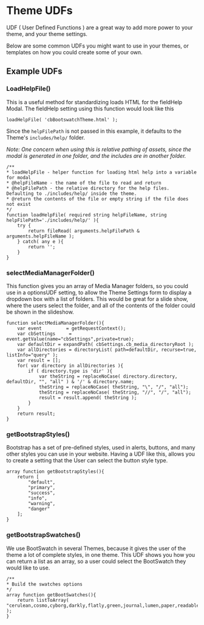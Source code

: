 # Theme UDFs

UDF ( User Defined Functions ) are a great way to add more power to your theme, and your theme settings.

Below are some common UDFs you might want to use in your themes, or templates on how you could create some of your own.

## Example UDFs

### LoadHelpFile()

This is a useful method for standardizing loads HTML for the fieldHelp Modal. The fieldHelp setting using this function would look like this

`loadHelpFile( 'cbBootswatchTheme.html' );`

Since the `helpFilePath` is not passed in this example, it defaults to the Theme's `includes/help/` folder.

_Note: One concern when using this is relative pathing of assets, since the modal is generated in one folder, and the includes are in another folder._

```
/**
* loadHelpFile - helper function for loading html help into a variable for modal
* @helpFileName - the name of the file to read and return
* @helpFilePath - the relative directory for the help files. Defaulting to ./includes/help/ inside the theme.
* @return the contents of the file or empty string if the file does not exist
*/
function loadHelpFile( required string helpFileName, string helpFilePath='./includes/help/' ){
    try {
        return fileRead( arguments.helpFilePath & arguments.helpFileName );
    } catch( any e ){
        return '';
    }
}
```

### selectMediaManagerFolder()

This function gives you an array of Media Manager folders, so you could use in a optionsUDF setting, to allow the Theme Settings form to display a dropdown box with a list of folders. This would be great for a slide show, where the users select the folder, and all of the contents of the folder could be shown in the slideshow.

```
function selectMediaManagerFolder(){
    var event         = getRequestContext();
    var cbSettings     = event.getValue(name="cbSettings",private=true);
    var defaultDir = expandPath( cbSettings.cb_media_directoryRoot );
    var allDirectories = directoryList( path=defaultDir, recurse=true, listInfo="query" );
    var result = [];
    for( var directory in allDirectories ){
        if ( directory.type is 'dir' ){
            var theString = replaceNoCase( directory.directory, defaultDir, "", "all" ) & '/' & directory.name;
            theString = replaceNoCase( theString, "\", "/", "all");
            theString = replaceNoCase( theString, "//", "/", "all");
            result = result.append( theString );
        }
    }
    return result;
}
```

### getBootstrapStyles()

Bootstrap has a set of pre-defined styles, used in alerts, buttons, and many other styles you can use in your website. Having a UDF like this, allows you to create a setting that the User can select the button style type.

```
array function getBootstrapStyles(){
    return [ 
        "default",
        "primary",
        "success",
        "info",
        "warning",
        "danger"
    ];
}
```

### getBootstrapSwatches()

We use BootSwatch in several Themes, because it gives the user of the theme a lot of complete styles, in one theme. This UDF shows you how you can return a list as an array, so a user could select the BootSwatch they would like to use.

```
/**
* Build the swatches options
*/
array function getBootSwatches(){
    return listToArray( "cerulean,cosmo,cyborg,darkly,flatly,green,journal,lumen,paper,readable,sandstone,simplex,slate,spacelab,superhero,united,yeti" );
}
```
